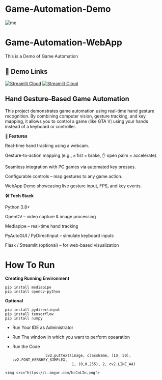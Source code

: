 

# Game-Automation-Demo
![me](https://github.com/shashankanand13monu/Game-Automation/blob/master/gta_game_demo.gif)
<!-- <img src = "https://github.com/shashankanand13monu/Game-Automation/blob/master/gta_game_demo.gif"> -->
# Game-Automation-WebApp
This is a Demo of Game Automation
## 🔗 Demo Links
[![Streamlit Cloud](https://img.shields.io/badge/Streamlit-Demo-red?style=for-the-badge&)](https://share.streamlit.io/shashankanand13monu/game-automation-webapp/st2.py)
[![Streamlit Cloud](https://img.shields.io/badge/Hugging%20Face-Demo-yellow?style=for-the-badge&)](https://huggingface.co/spaces/shashankanand13/game-automation-webapp)

## **Hand Gesture–Based Game Automation**

This project demonstrates game automation using real-time hand gesture recognition. By combining computer vision, gesture tracking, and key mapping, it allows you to control a game (like GTA V) using your hands instead of a keyboard or controller.

**📌 Features**

Real-time hand tracking using a webcam.

Gesture-to-action mapping (e.g., ✊ fist = brake, ✋ open palm = accelerate).

Seamless integration with PC games via automated key presses.

Configurable controls – map gestures to any game action.

WebApp Demo showcasing live gesture input, FPS, and key events.

**🛠️ Tech Stack**

Python 3.8+

OpenCV – video capture & image processing

Mediapipe – real-time hand tracking

PyAutoGUI / PyDirectInput – simulate keyboard inputs

Flask / Streamlit (optional) – for web-based visualization
# How To Run
**Creating Running Environment**
```
pip install mediapipe
pip install opencv-python
```
**Optional**
```
pip install pydirectinput
pip install tensorflow
pip install numpy
```
- Run Your IDE as Administrator
- Run The window in which you want to perform opearation
- Run the Code

                     cv2.putText(image, className, (10, 50), cv2.FONT_HERSHEY_SIMPLEX,
                                 1, (0,0,255), 2, cv2.LINE_AA)
```
<img src="https://i.imgur.com/hcCnLIn.png">

